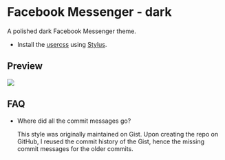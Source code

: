 # Facebook Messenger - dark
A polished dark Facebook Messenger theme.

* Install the [usercss](https://raw.githubusercontent.com/auscompgeek/fb-messenger-dark/master/fb-messenger-dark.user.css)
  using [Stylus](https://add0n.com/stylus.html).

## Preview
![](https://static.userstyles.org/style_screenshots/112397_after.png)

## FAQ
* Where did all the commit messages go?

  This style was originally maintained on Gist. Upon creating the repo on
  GitHub, I reused the commit history of the Gist, hence the missing commit
  messages for the older commits.
